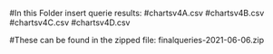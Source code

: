 #In this Folder insert querie results: 
#chartsv4A.csv
#chartsv4B.csv
#chartsv4C.csv
#chartsv4D.csv

#These can be found in the zipped file: finalqueries-2021-06-06.zip
